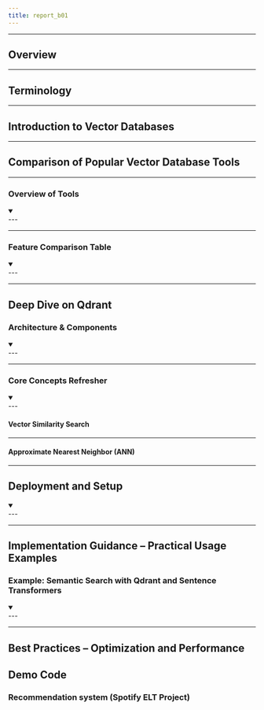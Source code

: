 ```yaml
---
title: report_b01
---
```


---
## Overview

--- 

## Terminology

---

## Introduction to Vector Databases

---

## Comparison of Popular Vector Database Tools

---

### Overview of Tools

<details - open>  
<summary></summary>
---


---

</details>


### Feature Comparison Table
<details - open>  
<summary></summary>
---


---

</details>

## Deep Dive on Qdrant

### Architecture & Components
<details - open>  
<summary></summary>
---


---

</details>

### Core Concepts Refresher
<details - open>  
<summary></summary>
---

#### Vector Similarity Search

---

#### Approximate Nearest Neighbor (ANN)




---



</details>

## Deployment and Setup

<details - open>  
<summary></summary>
---


---

</details>


## Implementation Guidance – Practical Usage Examples

### Example: Semantic Search with Qdrant and Sentence Transformers
<details - open>  
<summary></summary>
---


---

</details>

## Best Practices – Optimization and Performance



## Demo Code 

### Recommendation system (Spotify ELT Project) 